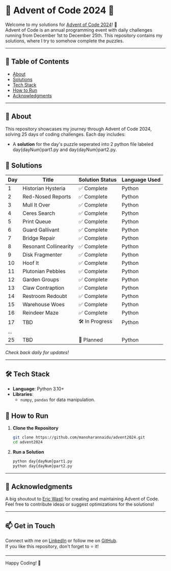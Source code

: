 # 🎄 Advent of Code 2024 🎄

Welcome to my solutions for [Advent of Code 2024](https://adventofcode.com/2024)! 🌟  
Advent of Code is an annual programming event with daily challenges running from December 1st to December 25th. This repository contains my solutions, where I try to somehow complete the puzzles.

---

## 🔗 Table of Contents

- [About](#about)  
- [Solutions](#solutions)  
- [Tech Stack](#tech-stack)  
- [How to Run](#how-to-run)  
- [Acknowledgments](#acknowledgments)

---

## 📜 About

This repository showcases my journey through Advent of Code 2024, solving 25 days of coding challenges. Each day includes:
- A **solution** for the day's puzzle seperated into 2 python file labeled day{dayNum}part1.py and day{dayNum}part2.py.

## 🌟 Solutions

| Day  | Title                       | Solution Status | Language Used  |
|------|-----------------------------|-----------------|----------------|
| 1    | Historian Hysteria                         | ✅ Complete     | Python         |
| 2    | Red-Nosed Reports                         | ✅ Complete     | Python         |
| 3    | Mull It Over                         | ✅ Complete     | Python         |
| 4    | Ceres Search                         | ✅ Complete     | Python         |
| 5    | Print Queue                         | ✅ Complete     | Python         |
| 6    | Guard Gallivant                         | ✅ Complete     | Python         |
| 7    | Bridge Repair                         | ✅ Complete     | Python         |
| 8    | Resonant Collinearity                         | ✅ Complete     | Python         |
| 9    | Disk Fragmenter                         | ✅ Complete     | Python         |
| 10    | Hoof It                         | ✅ Complete | Python         |
| 11    | Plutonian Pebbles                         | ✅ Complete | Python         |
| 12    | Garden Groups                         | ✅ Complete | Python         |
| 13    | Claw Contraption                         | ✅ Complete | Python         |
| 14    | Restroom Redoubt                         | ✅ Complete | Python         |
| 15    | Warehouse Woes                         | ✅ Complete | Python         |
| 16    | Reindeer Maze                         | ✅ Complete | Python         |
| 17    | TBD                         | 🛠️ In Progress | Python         |
| ...  |                             |                 |                |
| 25   | TBD                         | 🚧 Planned      | Python         |

*Check back daily for updates!*

---

## 🛠️ Tech Stack

- **Language**: Python 3.10+
- **Libraries**:  
  - `numpy`, `pandas` for data manipulation.

## 🚀 How to Run

1. **Clone the Repository**  
   ```bash
   git clone https://github.com/manoharannaidu/advent2024.git
   cd advent2024
   ```

2. **Run a Solution**  
  
   ```bash
   python day{dayNum}part1.py
   python day{dayNum}part2.py
   ```
---

## 🤝 Acknowledgments

A big shoutout to [Eric Wastl](https://twitter.com/ericwastl) for creating and maintaining Advent of Code.  
Feel free to contribute ideas or suggest optimizations for the solutions!

---

## 📫 Get in Touch

Connect with me on [LinkedIn](https://www.linkedin.com/in/naidumanoharan/) or follow me on [GitHub](https://github.com/manoharannaidu).  
If you like this repository, don't forget to ⭐ it!

---

Happy Coding! 🎉
